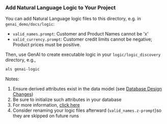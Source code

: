 ### Add Natural Language Logic to Your Project

You can add Natural Language logic files to this directory, e.g. in `genai_demo/docs/logic`: 

* `valid_names.prompt`: Customer and Product Names cannot be 'x'
* `valid_currency.prompt`: Customer credit limits cannot be negative; Product prices must be positive.

Then, use GenAI to create executable logic in your `logic/logic_discovery` directory, e.g.,

```bash
als genai-logic
```

Notes:

1. Ensure derived attributes exist in the data model (see [Database Design Changes](https://apilogicserver.github.io/Docs/Database-Changes/))
2. Be sure to initialize such attributes in your database
3. For more information, [click here](https://apilogicserver.github.io/Docs/WebGenAI-CLI/#add-logic-to-existing-projects)
4. Consider renaming your logic files afterward (`valid_names.z-prompt`)so they are skipped on future runs
